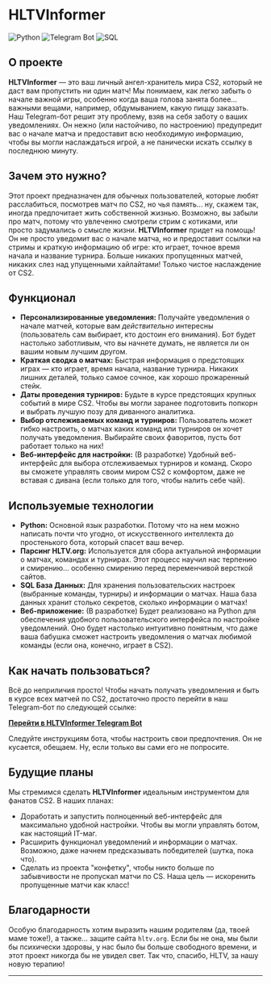 # HLTVInformer

![Python](https://img.shields.io/badge/Python-3.11-blue?style=for-the-badge&logo=python&logoColor=white)
![Telegram Bot](https://img.shields.io/badge/Telegram_Bot-Official-blue?style=for-the-badge&logo=telegram&logoColor=white)
![SQL](https://img.shields.io/badge/Database-SQL-orange?style=for-the-badge&logo=postgresql&logoColor=white)

## О проекте

**HLTVInformer** — это ваш личный ангел-хранитель мира CS2, который не даст вам пропустить ни один матч! Мы понимаем, как легко забыть о начале важной игры, особенно когда ваша голова занята более... важными вещами, например, обдумыванием, какую пиццу заказать. Наш Telegram-бот решит эту проблему, взяв на себя заботу о ваших уведомлениях. Он нежно (или настойчиво, по настроению) предупредит вас о начале матча и предоставит всю необходимую информацию, чтобы вы могли наслаждаться игрой, а не панически искать ссылку в последнюю минуту.

## Зачем это нужно?

Этот проект предназначен для обычных пользователей, которые любят расслабиться, посмотрев матч по CS2, но чья память... ну, скажем так, иногда предпочитает жить собственной жизнью. Возможно, вы забыли про матч, потому что увлеченно смотрели стрим с котиками, или просто задумались о смысле жизни. **HLTVInformer** придет на помощь! Он не просто уведомит вас о начале матча, но и предоставит ссылки на стримы и краткую информацию об игре: кто играет, точное время начала и название турнира. Больше никаких пропущенных матчей, никаких слез над упущенными хайлайтами! Только чистое наслаждение от CS2.

## Функционал

* **Персонализированные уведомления:** Получайте уведомления о начале матчей, которые вам *действительно* интересны (пользователь сам выбирает, кто достоин его внимания). Бот будет настолько заботливым, что вы начнете думать, не является ли он вашим новым лучшим другом.
* **Краткая сводка о матчах:** Быстрая информация о предстоящих играх — кто играет, время начала, название турнира. Никаких лишних деталей, только самое сочное, как хорошо прожаренный стейк.
* **Даты проведения турниров:** Будьте в курсе предстоящих крупных событий в мире CS2. Чтобы вы могли заранее подготовить попкорн и выбрать лучшую позу для диванного аналитика.
* **Выбор отслеживаемых команд и турниров:** Пользователь может гибко настроить, о матчах каких команд или турниров он хочет получать уведомления. Выбирайте своих фаворитов, пусть бот работает только на них!
* **Веб-интерфейс для настройки:** (В разработке) Удобный веб-интерфейс для выбора отслеживаемых турниров и команд. Скоро вы сможете управлять своим миром CS2 с комфортом, даже не вставая с дивана (если только для того, чтобы налить себе чай).

## Используемые технологии

* **Python:** Основной язык разработки. Потому что на нем можно написать почти что угодно, от искусственного интеллекта до простенького бота, который спасет ваш вечер.
* **Парсинг HLTV.org:** Используется для сбора актуальной информации о матчах, командах и турнирах. Этот процесс научил нас терпению и смирению... особенно смирению перед переменчивой версткой сайтов.
* **SQL База Данных:** Для хранения пользовательских настроек (выбранные команды, турниры) и информации о матчах. Наша база данных хранит столько секретов, сколько информации о матчах!
* **Веб-приложение:** (В разработке) Будет реализовано на Python для обеспечения удобного пользовательского интерфейса по настройке уведомлений. Оно будет настолько интуитивно понятным, что даже ваша бабушка сможет настроить уведомления о матчах любимой команды (если она, конечно, играет в CS2).

## Как начать пользоваться?

Всё до неприличия просто! Чтобы начать получать уведомления и быть в курсе всех матчей по CS2, достаточно просто перейти в наш Telegram-бот по следующей ссылке:

[**Перейти в HLTVInformer Telegram Bot**](https://t.me/HLTVInformer_bot)

Следуйте инструкциям бота, чтобы настроить свои предпочтения. Он не кусается, обещаем. Ну, если только вы сами его не попросите.

## Будущие планы

Мы стремимся сделать **HLTVInformer** идеальным инструментом для фанатов CS2. В наших планах:

* Доработать и запустить полноценный веб-интерфейс для максимально удобной настройки. Чтобы вы могли управлять ботом, как настоящий IT-маг.
* Расширить функционал уведомлений и информации о матчах. Возможно, даже начнем предсказывать победителей (шутка, пока что).
* Сделать из проекта "конфетку", чтобы никто больше по забывчивости не пропускал матчи по CS. Наша цель — искоренить пропущенные матчи как класс!

## Благодарности

Особую благодарность хотим выразить нашим родителям (да, твоей маме тоже!), а также... защите сайта `hltv.org`. Если бы не она, мы были бы психически здоровы, у нас было бы больше свободного времени, и этот проект никогда бы не увидел свет. Так что, спасибо, HLTV, за нашу новую терапию!

---
